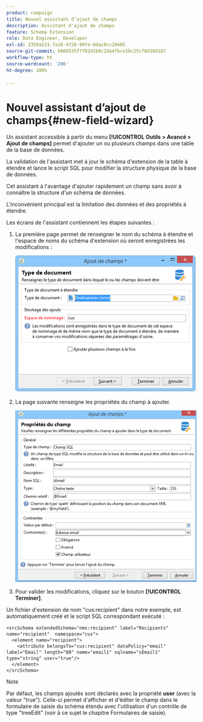 ```yaml
---
product: campaign
title: Nouvel assistant d’ajout de champs
description: Assistant d'ajout de champs
feature: Schema Extension
role: Data Engineer, Developer
exl-id: 2350a531-7a26-4f26-90fe-8dac0cc26605
source-git-commit: b666535f7f82d1b8c2da4fbce1bc25cf8d39d187
workflow-type: ht
source-wordcount: '206'
ht-degree: 100%

---
```


# Nouvel assistant d’ajout de champs{#new-field-wizard}


Un assistant accessible à partir du menu **[!UICONTROL Outils > Avancé > Ajout de champs]** permet d&#39;ajouter un ou plusieurs champs dans une table de la base de données.

La validation de l&#39;assistant met à jour le schéma d&#39;extension de la table à étendre et lance le script SQL pour modifier la structure physique de la base de données.

Cet assistant à l&#39;avantage d&#39;ajouter rapidement un champ sans avoir à connaître la structure d&#39;un schéma de données.

L&#39;inconvénient principal est la limitation des données et des propriétés à étendre.

Les écrans de l&#39;assistant contiennent les étapes suivantes :

1. La première page permet de renseigner le nom du schéma à étendre et l&#39;espace de noms du schéma d&#39;extension où seront enregistrées les modifications :

   ![](assets/d_ncs_integration_schema_addfield.png)

1. La page suivante renseigne les propriétés du champ à ajouter.

   ![](assets/d_ncs_integration_schema_addfield2.png)

1. Pour valider les modifications, cliquez sur le bouton **[!UICONTROL Terminer]**.

Un fichier d&#39;extension de nom &quot;cus:recipient&quot; dans notre exemple, est automatiquement créé et le script SQL correspondant exécuté :

```
<srcSchema extendedSchema="nms:recipient" label="Recipients" name="recipient"  namespace="cus">  
  <element name="recipient">    
    <attribute belongsTo="cus:recipient" dataPolicy="email" label="Email" length="80" name="email1" sqlname="sEmail1" type="string" user="true"/>  
  </element>
</srcSchema>
```

>[!NOTE]
>
>Par défaut, les champs ajoutés sont déclarés avec la propriété **user** (avec la valeur &quot;true&quot;). Celle-ci permet d&#39;afficher et d&#39;éditer le champ dans le formulaire de saisie du schéma étendu avec l&#39;utilisation d&#39;un contrôle de type &quot;treeEdit&quot; (voir à ce sujet le chapitre Formulaires de saisie).
